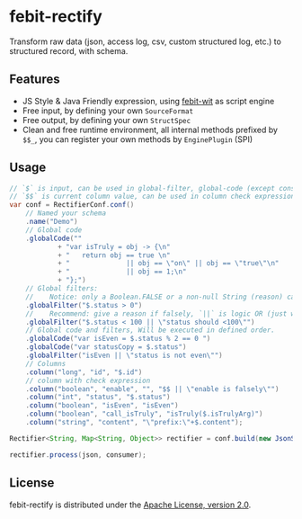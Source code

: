 # febit-rectify

Transform raw data (json, access log, csv, custom structured log, etc.) to structured record, with schema.

## Features

+ JS Style & Java Friendly expression, using [febit-wit](https://github.com/febit/wit) as script engine
+ Free input, by defining your own `SourceFormat`
+ Free output, by defining your own `StructSpec`
+ Clean and free runtime environment, all internal methods prefixed by `$$_`, you can register your own methods
  by `EnginePlugin` (SPI)

## Usage

```java
// `$` is input, can be used in global-filter, global-code (except const statement), column expressions
// `$$` is current column value, can be used in column check expression
var conf = RectifierConf.conf()
    // Named your schema
    .name("Demo")
    // Global code
    .globalCode(""
            + "var isTruly = obj -> {\n"
            + "   return obj == true \n"
            + "              || obj == \"on\" || obj == \"true\"\n"
            + "              || obj == 1;\n"
            + "};")
    // Global filters:
    //    Notice: only a Boolean.FALSE or a non-null String (reason) can ban current row, others pass.
    .globalFilter("$.status > 0")
    //    Recommend: give a reason if falsely, `||` is logic OR (just what it means to in JS, feel free!).
    .globalFilter("$.status < 100 || \"status should <100\"")
    // Global code and filters, Will be executed in defined order.
    .globalCode("var isEven = $.status % 2 == 0 ")
    .globalCode("var statusCopy = $.status")
    .globalFilter("isEven || \"status is not even\"")
    // Columns
    .column("long", "id", "$.id")
    // column with check expression
    .column("boolean", "enable", "", "$$ || \"enable is falsely\"")
    .column("int", "status", "$.status")
    .column("boolean", "isEven", "isEven")
    .column("boolean", "call_isTruly", "isTruly($.isTrulyArg)")
    .column("string", "content", "\"prefix:\"+$.content");

Rectifier<String, Map<String, Object>> rectifier = conf.build(new JsonSourceFormat());

rectifier.process(json, consumer);
```

## License

febit-rectify is distributed under the [Apache License, version 2.0](http://www.apache.org/licenses/LICENSE-2.0.html).
